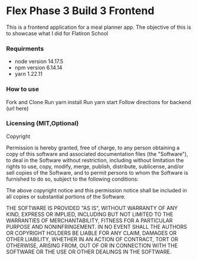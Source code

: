 # Flex Phase 3 Build 3 Frontend
This is a frontend application for a meal planner app. The objective of this is to showcase what I did for Flatiron School

### Requirments
* node version 14.17.5
* npm version 6.14.14
* yarn 1.22.11

### How to use
Fork and Clone
Run yarn install
Run yarn start
Follow directions for backend (url here)

### Licensing (MIT,Optional)
Copyright <YEAR> <COPYRIGHT HOLDER>

Permission is hereby granted, free of charge, to any person obtaining a copy of this software and associated documentation files (the "Software"), to deal in the Software without restriction, including without limitation the rights to use, copy, modify, merge, publish, distribute, sublicense, and/or sell copies of the Software, and to permit persons to whom the Software is furnished to do so, subject to the following conditions:

The above copyright notice and this permission notice shall be included in all copies or substantial portions of the Software.

THE SOFTWARE IS PROVIDED "AS IS", WITHOUT WARRANTY OF ANY KIND, EXPRESS OR IMPLIED, INCLUDING BUT NOT LIMITED TO THE WARRANTIES OF MERCHANTABILITY, FITNESS FOR A PARTICULAR PURPOSE AND NONINFRINGEMENT. IN NO EVENT SHALL THE AUTHORS OR COPYRIGHT HOLDERS BE LIABLE FOR ANY CLAIM, DAMAGES OR OTHER LIABILITY, WHETHER IN AN ACTION OF CONTRACT, TORT OR OTHERWISE, ARISING FROM, OUT OF OR IN CONNECTION WITH THE SOFTWARE OR THE USE OR OTHER DEALINGS IN THE SOFTWARE.